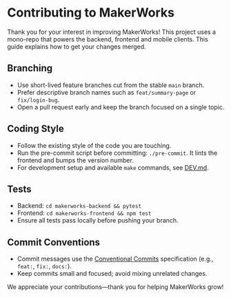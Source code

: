 # Contributing to MakerWorks

Thank you for your interest in improving MakerWorks! This project uses a mono-repo that powers the backend, frontend and mobile clients. This guide explains how to get your changes merged.

## Branching
- Use short-lived feature branches cut from the stable `main` branch.
- Prefer descriptive branch names such as `feat/summary-page` or `fix/login-bug`.
- Open a pull request early and keep the branch focused on a single topic.

## Coding Style
- Follow the existing style of the code you are touching.
- Run the pre-commit script before committing: `./pre-commit`. It lints the frontend and bumps the version number.
- For development setup and available `make` commands, see [DEV.md](DEV.md).

## Tests
- Backend: `cd makerworks-backend && pytest`
- Frontend: `cd makerworks-frontend && npm test`
- Ensure all tests pass locally before pushing your branch.

## Commit Conventions
- Commit messages use the [Conventional Commits](https://www.conventionalcommits.org/) specification (e.g., `feat:`, `fix:`, `docs:`).
- Keep commits small and focused; avoid mixing unrelated changes.

We appreciate your contributions—thank you for helping MakerWorks grow!
